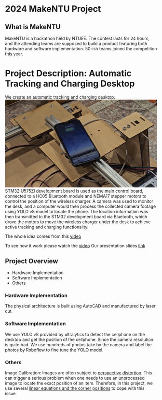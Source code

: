 # 2024 MakeNTU Project

## What is MakeNTU

MakeNTU is a hackathon held by NTUEE. The contest lasts for 24 hours, and the attending teams are supposed to build a product featuring both hardware and software implementation. 50-ish teams joined the competition this year.

# Project Description: Automatic Tracking and Charging Desktop

We create an automatic tracking and charging desktop. 
<img src = './success_charging.jpg'>
STM32 U575ZI development board is used as the main control board, connected to a HC05 Bluetooth module and NEMA17 stepper motors to control the position of the wireless charger. A camera was used to monitor the desk, and a computer would then process the collected camera footage using YOLO v8 model to locate the phone. The location information was then transmitted to the STM32 development board via Bluetooth, which drove the motors to move the wireless charger under the desk to achieve active tracking and charging functionality.

The whole idea comes from this [video](https://www.youtube.com/watch?v=JrasYJDyg4Q)

To see how it work please watch the [video](https://drive.google.com/file/d/1D8ejN8aws75AzB3uTx0aBy2nEfk7af9W/view?usp=sharing) 
Our presentation slides [link](https://docs.google.com/presentation/d/15X92Lmv90sgRnkveBSQfuRx1iELKd2kf/edit?usp=sharing&ouid=102782269072995870803&rtpof=true&sd=true)

## Project Overview

- Hardware Implementation
- Software Implementation
- Others

### Hardware Implementation

The physical architecture is built using AutoCAD and manufactured by laser cut.

### Software Implementation
We use YOLO v8 provided by ultralytics to detect the cellphone on the desktop and get the position of the cellphone. Since the camera resolution is quite bad. We use hundreds of photos take by the camera and label the photos by Roboflow to fine tune the YOLO model.

### Others

Image Calibration:
Images are often subject to [perspective distortion](https://en.wikipedia.org/wiki/Perspective_distortion). This can trigger a serious problem when one needs to use an unprocessed image to locate the exact position of an item. Therefore, in this project, we use several [linear equations and the corner positions](https://jason-chen-1992.weebly.com/home/-perspective-distortion-correction) to cope with this issue.
